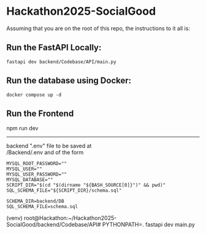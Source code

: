 # Hackathon2025-SocialGood

Assuming that you are on the root of this repo, the instructions to it all is:

## Run the FastAPI Locally:
`fastapi dev backend/Codebase/API/main.py`

## Run the database using Docker:
`docker compose up -d`

## Run the Frontend
npm run dev


----
backend ".env" file to be saved at   
/Backend/.env
and of the form 
```angular2html
MYSQL_ROOT_PASSWORD=""
MYSQL_USER=""
MYSQL_USER_PASSWORD=""
MYSQL_DATABASE=""
SCRIPT_DIR="$(cd "$(dirname "${BASH_SOURCE[0]}")" && pwd)"
SQL_SCHEMA_FILE="${SCRIPT_DIR}/schema.sql"

SCHEMA_DIR=backend/DB
SQL_SCHEMA_FILE=schema.sql
```



(venv) root@Hackathon:~/Hackathon2025-SocialGood/backend/Codebase/API# PYTHONPATH=. fastapi dev main.py